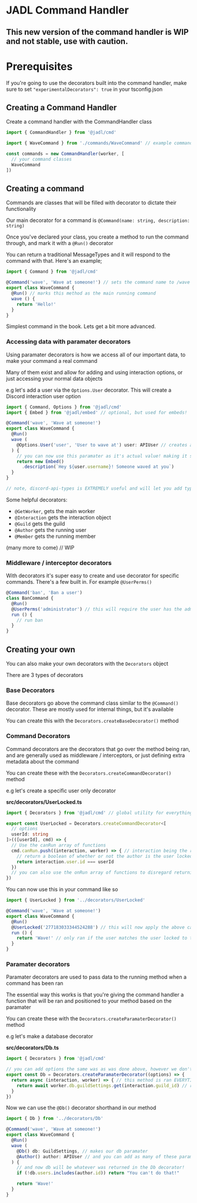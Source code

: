 # JADL Command Handler

## This new version of the command handler is WIP and not stable, use with caution.

# Prerequisites

If you're going to use the decorators built into the command handler, make sure to set `"experimentalDecorators": true` in your tsconfig.json

## Creating a Command Handler

Create a command handler with the CommandHandler class

```ts
import { CommandHandler } from '@jadl/cmd'

import { WaveCommand } from './commands/WaveCommand' // example command

const commands = new CommandHandler(worker, [
  // your command classes
  WaveCommand
])
```

## Creating a command

Commands are classes that will be filled with decorator to dictate their functionality

Our main decorator for a command is `@Command(name: string, description: string)`

Once you've declared your class, you create a method to run the command through, and mark it with a `@Run()` decorator

You can return a traditional MessageTypes and it will respond to the command with that. Here's an example;

```ts
import { Command } from '@jadl/cmd'

@Command('wave', 'Wave at someone!') // sets the command name to /wave
export class WaveCommand {
  @Run() // marks this method as the main running command
  wave () {
    return 'Hello!'
  }
}
```

Simplest command in the book. Lets get a bit more advanced.

### Accessing data with paramater decorators

Using paramater decorators is how we access all of our important data, to make your command a real command

Many of them exist and allow for adding and using interaction options, or just accessing your normal data objects

e.g let's add a user via the `Options.User` decorator. This will create a Discord interaction user option

```ts
import { Command, Options } from '@jadl/cmd'
import { Embed } from '@jadl/embed' // optional, but used for embeds!

@Command('wave', 'Wave at someone!')
export class WaveCommand {
  @Run()
  wave (
    @Options.User('user', 'User to wave at') user: APIUser // creates an option accepting type user
  ) {
    // you can now use this paramater as it's actual value! making it super easy to do what you need to do
    return new Embed()
      .description(`Hey ${user.username}! Someone waved at you`)
  }
}

// note, discord-api-types is EXTREMELY useful and will let you add types for all of these
```

Some helpful decorators:

- `@GetWorker`, gets the main worker
- `@Interaction` gets the interaction object
- `@Guild` gets the guild
- `@Author` gets the running user
- `@Member` gets the running member

(many more to come) // WIP

### Middleware / interceptor decorators

With decorators it's super easy to create and use decorator for specific commands. There's a few built in. For example `@UserPerms()`

```ts
@Command('ban', 'Ban a user')
class BanCommand {
  @Run()
  @UserPerms('administrator') // this will require the user has the administrator permission
  run () {
    // run ban
  }
}
```

## Creating your own

You can also make your own decorators with the `Decorators` object

There are 3 types of decorators

### Base Decorators

Base decorators go above the command class similar to the `@Command()` decorator. These are mostly used for internal things, but it's available

You can create this with the `Decorators.createBaseDecorator()` method

### Command Decorators

Command decorators are the decorators that go over the method being ran, and are generally used as middleware / interceptors, or just defining extra metadata about the command

You can create these with the `Decorators.createCommandDecorator()` method

e.g let's create a specific user only decorator

**src/decorators/UserLocked.ts**
```ts
import { Decorators } from '@jadl/cmd' // global utility for everything decorators

export const UserLocked = Decorators.createCommandDecorator<[
  // options
  userId: string
]>(([userId], cmd) => {
  // Use the canRun array of functions
  cmd.canRun.push((interaction, worker) => { // interaction being the raw object
    // return a boolean of whether or not the author is the user locked
    return interaction.user.id === userId
  })
  // you can also use the onRun array of functions to disregard returning and errors
})
```
You can now use this in your command like so

```ts
import { UserLocked } from '../decorators/UserLocked'

@Command('wave', 'Wave at someone!')
export class WaveCommand {
  @Run()
  @UserLocked('277183033344524288') // this will now apply the above canRun method
  run () {
    return 'Wave!' // only ran if the user matches the user locked to this command
  }
}
```

### Paramater decorators

Paramater decorators are used to pass data to the running method when a command has been ran

The essential way this works is that you're giving the command handler a function that will be ran and positioned to your method based on the paramater

You can create these with the `Decorators.createParamaterDecorator()` method

e.g let's make a database decorator

**src/decorators/Db.ts**
```ts
import { Decorators } from '@jadl/cmd'

// you can add options the same was as was done above, however we don't need that here
export const Db = Decorators.createParamaterDecorator((options) => {
  return async (interaction, worker) => { // this method is ran EVERYTIME a command is ran, and it's return value is what shows up on the paramater for your method
    return await worker.db.guildSettings.get(interaction.guild_id) // returns the guild's database
  }
})
```
Now we can use the `@Db()` decorator shorthand in our method

```ts
import { Db } from '../decorators/Db'

@Command('wave', 'Wave at someone!')
export class WaveCommand {
  @Run()
  wave (
    @Db() db: GuildSettings, // makes our db paramater
    @Author() author: APIUser // and you can add as many of these params as you'd like!
  ) {
    // and now db will be whatever was returned in the Db decorator!
    if (!db.users.includes(author.id)) return "You can't do that!"

    return 'Wave!'
  }
}
```
